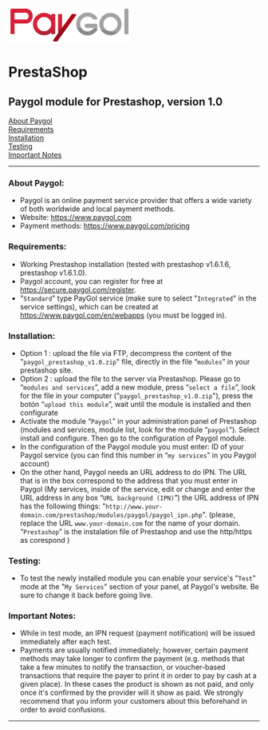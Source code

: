 <img src="paygol_logo.png" alt="Paygol - PrestaShop" />


# PrestaShop

## Paygol module for Prestashop, version 1.0 <br>
[About Paygol](#about-paygol) <br>
[Requirements](#requirements) <br>
[Installation](#installation) <br>
[Testing](#testing) <br>
[Important Notes](#important-notes) <br>

---

### About Paygol:

- Paygol is an online payment service provider that offers a wide variety of both worldwide and local payment methods.
- Website: https://www.paygol.com 
- Payment methods: https://www.paygol.com/pricing
    
### Requirements:

- Working Prestashop installation (tested with prestashop v1.6.1.6, prestashop v1.6.1.0).
- Paygol account, you can register for free at https://secure.paygol.com/register.
- "`Standard`" type PayGol service (make sure to select "`Integrated`" in the service settings), which can be created at 
  https://www.paygol.com/en/webapps (you must be logged in).  

   
### Installation:

- Option 1 : upload the file  via FTP, decompress the content of the "`paygol_prestashop_v1.0.zip`" file, directly in the file “`modules`” in your prestashop site.
- Option 2 : upload the file to the server via Prestashop.  Please go to “`modules and services`”, add a new module, press “`select a file`”,  look for  the file in your computer  ("`paygol_prestashop_v1.0.zip`"), press the botón “`upload this module`”, wait until the module is installed and then configurate
- Activate the module “`Paygol`” in your administration panel of Prestashop (modules and services,  module list, look for the module  “`paygol`”).  Select install and configure.  Then go to the configuration of Paygol module.
- In the configuration of  the Paygol module you must enter:  ID of your Paygol service (you can find this number in “`my services`” in you Paygol account)
- On the other hand, Paygol needs an URL  address to do IPN.  The URL that is in the box correspond to the address that you must enter in Paygol (My services, inside of the service, edit or change and enter the URL address in any box “`URL background (IPN)`”)
  the URL address of IPN has the following things: "`http://www.your-domain.com/prestashop/modules/paygol/paygol_ipn.php`". (please, replace  the URL `www.your-domain.com` for the name of your domain.  “`Prestashop`” is the instalation file of Prestashop and use the http/https as corespond )

  
### Testing:

- To test the newly installed module you can enable your service's "`Test`" mode at the "`My Services`" section of your panel, 
  at Paygol's website. Be sure to change it back before going live.

  
### Important Notes:

- While in test mode, an IPN request (payment notification) will be issued immediately after each test.
- Payments are usually notified immediately; however, certain payment methods may take longer to confirm the payment 
  (e.g. methods that take a few minutes to notify the transaction, or voucher-based transactions that require the payer 
  to print it in order to pay by cash at a given place). In these cases the product is shown as not paid, and only 
  once it's confirmed by the provider will it show as paid. We strongly recommend that you inform your customers about this 
  beforehand in order to avoid confusions.

---
